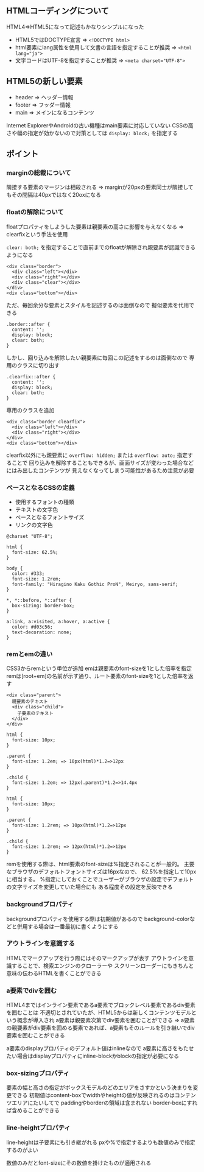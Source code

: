 ## HTMLコーディングについて

HTML4=>HTML5になって記述もかなりシンプルになった

- HTML5ではDOCTYPE宣言 => `<!DOCTYPE html>`
- html要素にlang属性を使用して文書の言語を指定することが推奨 => `<html lang="ja">`
- 文字コードはUTF-8を指定することが推奨 => `<meta charset="UTF-8">`

## HTML5の新しい要素

- header => ヘッダー情報
- footer => フッダー情報
- main => メインになるコンテンツ

Internet ExplorerやAndroidの古い機種はmain要素に対応していない
CSSの高さや幅の指定が効かないので対策としては `display: block;` を指定する

## ポイント

### marginの総裁について

隣接する要素のマージンは相殺される
=> marginが20pxの要素同士が隣接してもその間隔は40pxではなく20oxになる

### floatの解除について

floatプロパティをしようした要素は親要素の高さに影響を与えなくなる
=> clearfixという手法を使用

`clear: both;` を指定することで直前までのfloatが解除され親要素が認識できるようになる

```
<div class="border">
  <div class="left"></div>
  <div class="right"></div>
  <div class="clear"></div>
</div>
<div class="bottom"></div>
```

ただ、毎回余分な要素とスタイルを記述するのは面倒なので
擬似要素を代用できる

```
.border::after {
  content: '';
  display: block;
  clear: both;
}
```

しかし、回り込みを解除したい親要素に毎回この記述をするのは面倒なので
専用のクラスに切り出す

```
.clearfix::after {
  content: '';
  display: block;
  clear: both;
}
```

専用のクラスを追加

```
<div class="border clearfix">
  <div class="left"></div>
  <div class="right"></div>
</div>
<div class="bottom"></div>
```

clearfix以外にも親要素に `overflow: hidden;` または `overflow: auto;` 指定することで
回り込みを解除することもできるが、画面サイズが変わった場合などにはみ出したコンテンツが
見えなくなってしまう可能性があるため注意が必要

### ベースとなるCSSの定義

- 使用するフォントの種類
- テキストの文字色
- ベースとなるフォントサイズ
- リンクの文字色

```
@charset "UTF-8";

html {
  font-size: 62.5%;
}

body {
  color: #333;
  font-size: 1.2rem;
  font-family: "Hiragino Kaku Gothic ProN", Meiryo, sans-serif;
}

*, *::before, *::after {
  box-sizing: border-box;
}

a:link, a:visited, a:hover, a:active {
  color: #d03c56;
  text-decoration: none;
}
```

### remとemの違い

CSS3からremという単位が追加
emは親要素のfont-sizeを1とした倍率を指定
remは[root+em]の名前が示す通り、ルート要素のfont-sizeを1とした倍率を返す

```
<div class="parent">
  親要素のテキスト
  <div class="child">
    子要素のテキスト
  </div>
</div>
```

```
html {
  font-size: 10px;
}

.parent {
  font-size: 1.2em; => 10px(html)*1.2=>12px
}

.child {
  font-size: 1.2em; => 12px(.parent)*1.2=>14.4px
}
```


```
html {
  font-size: 10px;
}

.parent {
  font-size: 1.2rem; => 10px(html)*1.2=>12px
}

.child {
  font-size: 1.2rem; => 12px(html)*1.2=>12px
}
```

remを使用する際は、html要素のfont-sizeは%指定されることが一般的。
主要なブラウザのデフォルトフォントサイズは16pxなので、
62.5%を指定して10pxに相当する。
%指定にしておくことでユーザーがブラウザの設定でデフォルトの文字サイズを変更していた場合にも
ある程度その設定を反映できる

### backgroundプロパティ

backgroundプロパティを使用する際は初期値があるので
background-colorなどと併用する場合は一番最初に書くようにする

### アウトラインを意識する

HTMLでマークアップを行う際にはそのマークアップが表す
アウトラインを意識することで、検索エンジンのクローラーや
スクリーンローダーにもきちんと意味の伝わるHTMLを書くことができる

### a要素でdivを囲む

HTML4まではインライン要素であるa要素でブロックレベル要素であるdiv要素を囲むことは
不適切とされていたが、HTML5からは新しくコンテンツモデルという概念が導入され
a要素は親要素次第でdiv要素を囲むことができる
=> a要素の親要素がdiv要素を囲める要素であれば、a要素もそのルールを引き継いでdiv要素を囲むことができる

a要素のdisplayプロパティのデフォルト値はinlineなので
a要素に高さをもたせたい場合はdisplayプロパティにinline-blockかblockの指定が必要になる


### box-sizingプロパティ

要素の幅と高さの指定がボックスモデルのどのエリアをさすかという決まりを変更できる
初期値はcontent-boxでwidthやheightの値が反映されるのはコンテンツエリアにたいしてで
paddingやborderの領域は含まれない
border-boxにすれば含めることができる

### line-heightプロパティ

line-heightは子要素にも引き継がれる
pxや%で指定するよりも数値のみで指定するのがよい

数値のみだとfont-sizeにその数値を掛けたものが適用される


